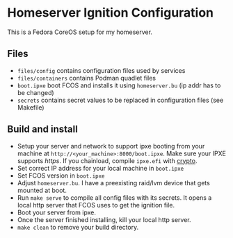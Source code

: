 # Homeserver Ignition Configuration
This is a Fedora CoreOS setup for my homeserver.

## Files
- `files/config` contains configuration files used by services
- `files/containers` contains Podman quadlet files
- `boot.ipxe` boot FCOS and installs it using `homeserver.bu` (ip addr has to be changed)
- `secrets` contains secret values to be replaced in configuration files (see Makefile)

## Build and install
- Setup your server and network to support ipxe booting from your machine at `http://<your_machine>:8000/boot.ipxe`. Make sure your IPXE supports *https*. If you chainload, compile `ipxe.efi` with [crypto](https://ipxe.org/crypto).
- Set correct IP address for your local machine in `boot.ipxe`
- Set FCOS version in `boot.ipxe`
- Adjust `homeserver.bu`. I have a preexisting raid/lvm device that gets mounted at boot.
- Run `make serve` to compile all config files with its secrets. It opens a local http server that FCOS uses to get the ignition file.
- Boot your server from ipxe.
- Once the server finished installing, kill your local http server.
- `make clean` to remove your build directory.